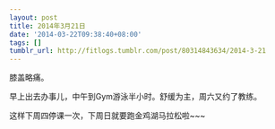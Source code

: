 ```yaml
---
layout: post
title: 2014年3月21日
date: '2014-03-22T09:38:40+08:00'
tags: []
tumblr_url: http://fitlogs.tumblr.com/post/80314843634/2014-3-21
---
```

膝盖略痛。

早上出去办事儿，中午到Gym游泳半小时。舒缓为主，周六又约了教练。

这样下周四停课一次，下周日就要跑金鸡湖马拉松啦~~~
